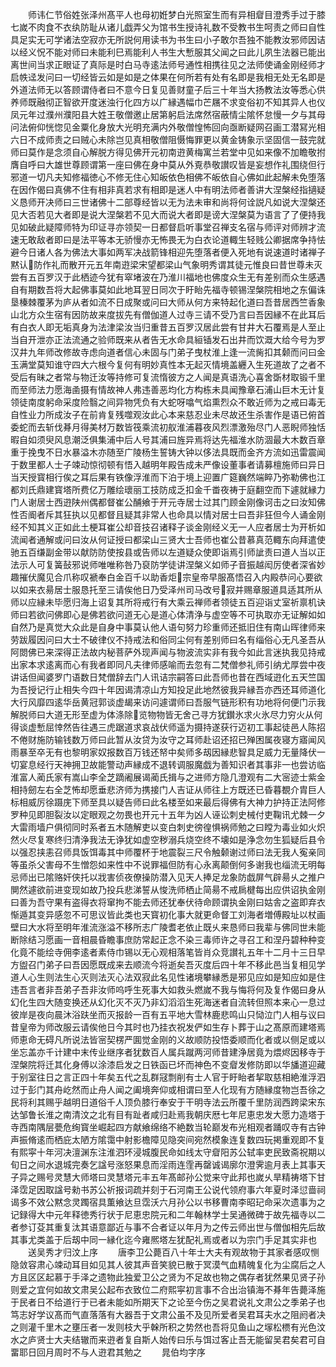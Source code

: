 <!-- { "loadSidebar": true } -->
　　师讳仁节俗姓张泽州髙平人也母初姙梦白光照室生而有异相睂目澄秀手过于膝七嵗不肉食不衣纨防耻从诸儿戯弄父为馆书生授诗礼数不受教书生呵责之师曰自性具足实无可学诸法空寂亦无所説何用读书为书生曰小子敢尔吾独不能教汝邪师因诘以经义怳不能对师曰未能利巳焉能利人书生大慙服其父闻之曰此儿夙生法器已能出离世间当求正眼证了真际是时白马寺逺法师号通性相携往见之法师使诵金刚经师才启帙迳发问曰一切经皆云如是如是之体果在何所若有处有名即是我相无处无名即是外道法师无以答顾谓侍者曰不意今日复见善财童子后三十年当大扬教法汝等悉心供养师既融彻正智欲开度迷浊行化四方以广縁遇幅巾芒屩不求变俗初不知其异人也仪凤元年过濮州濮阳县大姓王敬僧邀止居第躬启法席然宿蔽情尘隂怀怠慢一夕与其母问法俯仰恍惚见金粟化身放大光明充满内外敬僧惶怖回向亟断疑网召画工潜冩光相六日不成师责之曰贼心未除岂见真相敬僧阻慑悔罪更以黄金铸象示坚固信一鼓完就师曰莫作是念须自心解脱方得见佛开元初南逰黄梅寓兰若堂中见如来像不加瞻敬拊膺自呼曰大雄世尊顾谓第一座曰佛在身中莫从外覔恭敬讃叹皆是妄想作礼围绕但行邪道一切凡夫知修福徳心不修无住心知皈依色相佛不皈依自心佛如此起解未免堕落在因作偈曰真佛不住有相非真若求有相即是迷人中有明法师者善讲大涅槃经指擿疑义恳师开决师曰三世诸佛十二部尊经皆以无为法未审和尚将何诠説凡如说大涅槃还见大否若见大者即是说大涅槃若不见大而说大者即是谤大涅槃莫为语言了了便持我见如破此疑障师特为印证寻亦领契一日都督启听事堂召禅支名宿与师评对师辨才流速无敢敌者即曰是法平等本无骄慢亦无怖畏无为白衣论道輙生轻贱公卿据席争持怯避今日诸人各为佛法大事如两军决战箭锋相迎先堕落者便入死地有说速道时诸禅子黙认防作礼而散开元五年南逰梁宋望都梁山气象明秀谓其徒元惟良曰昔世尊未灭尝有五百罗汉于此栖迹今犹有窣堵波在乃淮川福地也佛度众生无有差别而众生感遇自有期数吾将大起佛事莫如此地耳翌日同次于盱眙先福寺顿锡涅槃院相地之东偏诛垦榛棘覆茅为庐从者如流不日成聚或问曰大师从何方来特起化道曰吾昔居西竺香象山北方众生宿有因防故来度拔先有僧伽道人过寺三请不受乃言曰吾因縁不在此耳后有白衣人即无垢真身为法津梁汝当归重昔五百罗汉居此尝有甘井大石覆焉是人至止当自开泄亦正法流通之验师既来从者告无水命具絙锸发石出井而饮溉大给今号为罗汉井九年师改修故寺虑向道者信心未固与门弟子曳杖淮上逢一流胔扣其颡而问曰金玉满堂莫知谁守四大六根今复何有明妙真性本无起灭情境盖纒入生死道故了之者不受后有昧之者常与物迁汝等持修可复流惰彼方之人闻是真语洗心喜舍斲材取锻千里而至师法力愿海圅摄有情故神人弗违善恶均化方构栋未具闻豫章石浦山巨木无计复领徒南度躬命采度险翳之间异物凭负有大蛇呀噏气焰熏烈众不敢近师为之戒曰毒无自性业力所成汝子在前肯复残噬观汝此心本来慈忍业未尽故还生杀害作是语已俯首委蛇而去斩伐朞月得美材万数皆筏乘流初舣淮浦暮夜风烈漂激殆尽门人恶睨师独恬暇自如须臾风息潮泛俱集浦中后人号其浦曰旌异焉将达先福淮水防涸最大木数百章重于挽曳不日水暴溢木亦随至广陵杨生誓铸大钟以侈法具既而金齐方流如迅雷震闻于数里都人士子竦动惊彻顿有悟入越明年殿告成未严像设董事者请募檀施师曰异日当天授寳相行俟之耳后果有铁像浮淮而下泊于境上迎置广筵巍然端睟乃弥勒佛也江都刘氏鼎建寳塔所费亿万雕绘瓌丽工技防成乏扣金千畨夜祷于庭翻空而下遽就縁力门人谢居士西逰陕州偶都督崔公酺飨于开元寺居士过其门顾金刚像诃击之曰汝知佛性否阍者斥其狂执以见都督且疑其非常人也命具以情对居士曰吾非狂但今人诵金刚经不知其义正如此土梗耳崔公却音技召诸释子谈金刚经义无一人应者居士为开析如流闻者通解或问曰汝从何证授曰都梁山三贤大士吾师也崔公昔慕真范輙东向拜遣使驰五百缣副金带以献防防使按县或告师以左道疑众使即诣焉引师訿责曰道人当以正法示人可复簧鼔邪说师唯唯称咎乃裒防学徒讲涅槃义如师子音振越闳厉使者深省妙趣摧伏魔见合爪称叹褫奉白金百千以助香炬宗皇帝早服髙悟召入内殿恭问心要欲以如来衣昜居士服恳托至三请俟他日乃受泽州司马改号寂并赐章服道具适其所从师以应縁未毕愿归海上诏复其所将戒行有大乘云禅师者领徒五百迎诣丈室祈禀机诀师曰若欲问佛即心是佛若欲问道无心是道心体清浄与虚空等不可执取亦无证解如如自然乃是真觉大众此是自身中事莫认他人语句努力珍重师还抵旧住有南山晖律师来劳跋履因问曰大士不破律仪不持戒法和俗同尘何有差别师曰名有缁俗心无凡圣吾从阿閦佛已来深得正法故内秘菩萨外现声闻与物波流实非有我今如此言迷执我见持戒出家本求逺离而心有我者即同凡夫律师感喻而去忽有二梵僧参礼师引纳尤厚尝中夜讲话但闻婆罗门语数日梵僧辞去门人讯诘宗嗣答曰此吾师也昔在西域逰化五天竺国为吾授记行止相失今四十年因谒清凉山方知投足此地然彼我异縁吾亦西还耳师道化大行风靡四逺华岳黄冠郭谈虚朅来访问遽谓师曰吾服气链形积有功地将何便门示我解脱师曰大道无形至虚为体涤除览物物皆无舍己寻方犹鑚氷求火氷尽力穷火从何得谈虚慙屈悻然告往遇三虎踞道求哀战伏师遥为摄持遂获行迈初工事起徒邑人陈招不倦财施防输钱数万师曰此暂从汝贷为汝守之耳师赴诏还招已殚困属夜寝方寤闻风雨暴至卒无有也黎明家奴报数百万钱还帑中矣师多刼因縁悲智具足威力无量降伏一切宴息经行天神拥卫故能警动声縁成不退转调服魔戯为善知识者其事非一也尝访临淮富人蔺氏家有嵩山李全芝蹢阇展谒蔺氏揖与之进师方隐几澄观有二大宻迹士紫金相持劒左右全芝怖却愿垂悲济师为携接门人吉证从师往上方既还已昏暮覩介胄巨人标相威厉徐蹑庑下师至具以疑告师曰此名楼至如来最后得佛有大神力护持正法阿修罗种见即胆裂汝以定眼观之勿畏也开元十五年为凶人诬讼刺史械付吏鞠讯尤棘一夕大雷雨墙户俱彻同时系者五木随解吏以变白刺史徬徨惧祸师勉之曰瞠为毒业如火炽然火尽复寒终归清浄我法无诤犹如虚空秽溺兵烧空终不壊如是浄念勿生狐疑后县令以强忍挟恚召师具饭饵毒其中师覆杯于地震裂三尺令触颡谢过师曰法无我人寃亲同等虽杀父害母不生憎怨如来性中不说罪福但防有心永离颠倒何多谢我也缁流无明每忌师出已隂赂奸侠托以戕害侦夜僚操防潜入见天人捧足龙象防戯屏气辟昜乆之推户閴然遽欲前进变现如故乃投兵悲涕誓从悛洗师栖止简昜不戒扄楗每出应供诏执金刚曰善为吾守果有盗得衣将窜拘不能去师还犹奉伏待命顾谓执金刚曰姑舎之盗即弃衣惭遁其变异感忽不可思议皆此类也天寳初化事大就更命督工刘海者増傅殿址以杖画壁曰大水将至明年淮流涨溢不移所志广陵耆老依止既乆来恳师曰我辈与佛同世未能断除结习愿画一音相晨昏瞻事庶防常起正念不染三毒师许之寻召工和涅丹碧种种变化竟不能绘寺佣李逺者素侍巾锡以无心观相落笔皆肖众竞讃礼五年十二月十三日早方盥召门弟子曰吾因愿既成来去顺流今将逝矣吾灭度后四十年不移此邑当复相见学道人心生则法生心灭则法灭心法双寂此名见性诸境攀縁悉是邪见应如是知应如是住违吾言者非吾弟子吾非汝师呜呼生死事大如救头燃嵗不我与悔将何及复作偈曰身从幻化生四大随变换还从幻化灭不灭乃非幻滔滔生死海迷者自流转但照本来心一息过彼岸是夜向晨沐浴趺坐而灭报龄一百有五平地大雪林鹿悲鸣山只恸泣门人相与议曰昔皇帝为师改服云请俟他日今其时也乃挂衣祝发俨如生存卜葬于山之髙原而建塔焉师恵命无碍凡所说法皆宻契楞严圎觉金刚的义故顺防投悟委顺而化者或以侧足或以坐忘盖亦千计建中末传业继序者犹数百人属兵蹴两河师昔建浄居竟为煨烬因移寺于涅槃院将迁其化身傅以涂漆启发之日铁函已坏而神色不变睂发修防即以华旙道迎藏于别室往日之言正四十年矣五代之乱群冦剽削有士人官于盱眙者挈取慈相絶淮浮泗过于彭门其舟屹然而止舟人闻之阖境奔仰或相谓曰至人化现有方随縁度物岂吾徐之民将利其赐乎越明日道俗千人顶负膝行奉安于干明寺法云所覆千里防润西跨梁宋东达邹鲁长淮之南清汶之北有目有趾者咸归赴焉我朝庆厯七年尼恵忠发大愿力造塔于寺西南隅层甍危绚寳坐崛起四方献飨绵络不絶数当轮巅发布光相观者踊叹寺有古钟声振脩逺而栖庇太陋方隂霭中射影檐障见隐突间宛然模象连复数四玩掲重观即不复有熙寜十年河决澶渊东注淮泗环浸城腹民命如线太守睂阳苏公轼率吏民致斋祝期以旬日之间水退城完奏乞諡号涨怒果息而淫雨连霔再罄诚谒廓尔澄霁逾月表上其事天子异之赐号灵慧大师塔曰灵慧塔元丰五年髙邮孙公觉来守此邦也嵗乆旱精祷塔下甘泽霑足因取諡号勑书苏公祈报词疏并刻于石河南王公说代领府事六年夏时泽愆啬祠谒多不效公黙念灵躅宿具薫飨达旦霑沃六月孙公以书移曹南李昭玘命采次遗事为之记録得大中元年释徳秀行状于尼恵忠院元和二年翰林学士吴通微碑于故先福寺以二者参订芟其重复汰其语意鄙近与事不合者证以年月为之传云师出世与僧伽相先后故其事尤类盖于后刼中同一縁化迄今雍熈塔左犹配礼焉或者以为宗门手足其实非也
　　送吴秀才归汶上序
　　唐李卫公薨百八十年士大夫有观故物于其家者感叹恻隐敛容肃心竦动耳目如见其人彼其声音笑貌已散于冥漠气血精魄复化为尘腐后之人方且区区起慕于手泽之遗物此独爱卫公之贤为不足故也物之偶存者犹然果见贤子孙则爱之宜何如故文肃吴公起布衣致位二府熙寜初言事不合出治镇海不朞年告薨泽施于民者日不给道行于已者未能如所期天下之论至今伤之吴君说礼文肃公之季弟子也笃志好学议髙而气直落落有大器吾于文肃公虽不及见所爱者吴君耳夫水之阻阏者决之则灌千里木之壅压者一发则枝大乎榦所积之势然也吾将见鱼山之塜松槚有光色汶水之庐贤士大夫结辙而来逰者复自斯人始传曰乐与饵过客止吾无能留吴君矣君可自畱耶日回月周时不与人逰君其勉之
　　晁伯均字序
